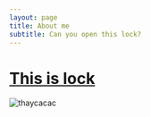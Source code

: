 ```yaml
---
layout: page
title: About me
subtitle: Can you open this lock?
---
```


# [This is lock](https://hoapn.netlify.com)

![thaycacac](https://nonprofitquarterly.org/wp-content/blogs.dir/56/files/2016/04/Private-771x484.jpg)
